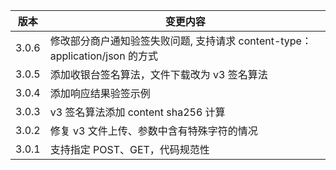| 版本  | 变更内容                                                                     |
| ----- | ---------------------------------------------------------------------------- |
| 3.0.6 | 修改部分商户通知验签失败问题, 支持请求 content-type：application/json 的方式 |
| 3.0.5 | 添加收银台签名算法，文件下载改为 v3 签名算法                                 |
| 3.0.4 | 添加响应结果验签示例                                                         |
| 3.0.3 | v3 签名算法添加 content sha256 计算                                          |
| 3.0.2 | 修复 v3 文件上传、参数中含有特殊字符的情况                                   |
| 3.0.1 | 支持指定 POST、GET，代码规范性                                               |
